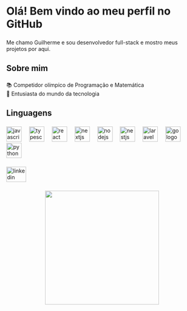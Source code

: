 <h1 align="left">Olá! Bem vindo ao meu perfil no GitHub</h1>

###

<p align="left">Me chamo Guilherme e sou desenvolvedor full-stack e mostro meus projetos por aqui.</p>

###

<h2 align="left">Sobre mim</h2>

###

<p align="left">📚 Competidor olímpico de Programação e Matemática<br>🎯 Entusiasta do mundo da tecnologia</p>

###

<h2 align="left">Linguagens</h2>

###

<div align="left">
  <img src="https://cdn.jsdelivr.net/gh/devicons/devicon/icons/javascript/javascript-original.svg" height="40" alt="javascript logo"  />
  <img width="12" />
  <img src="https://cdn.jsdelivr.net/gh/devicons/devicon/icons/typescript/typescript-original.svg" height="40" alt="typescript logo"  />
  <img width="12" />
  <img src="https://cdn.jsdelivr.net/gh/devicons/devicon/icons/react/react-original.svg" height="40" alt="react logo"  />
  <img width="12" />
  <img src="https://cdn.jsdelivr.net/gh/devicons/devicon/icons/nextjs/nextjs-original.svg" height="40" alt="nextjs logo"  />
  <img width="12" />
  <img src="https://cdn.jsdelivr.net/gh/devicons/devicon/icons/nodejs/nodejs-original.svg" height="40" alt="nodejs logo"  />
  <img width="12" />
  <img src="https://cdn.jsdelivr.net/gh/devicons/devicon/icons/nestjs/nestjs-original.svg" height="40" alt="nestjs logo"  />
  <img width="12" />
  <img src="https://cdn.jsdelivr.net/gh/devicons/devicon/icons/laravel/laravel-original.svg" height="40" alt="laravel logo"  />
  <img width="12" />
  <img src="https://cdn.jsdelivr.net/gh/devicons/devicon/icons/go/go-original.svg" height="40" alt="go logo"  />
  <img width="12" />
  <img src="https://cdn.jsdelivr.net/gh/devicons/devicon/icons/python/python-original.svg" height="40" alt="python logo"  />
</div>

###

<div align="left">
  <a href="https://www.linkedin.com/in/guilherme-dev-morais/" target="_blank">
    <img src="https://raw.githubusercontent.com/maurodesouza/profile-readme-generator/master/src/assets/icons/social/linkedin/default.svg" width="52" height="40" alt="linkedin logo"  />
  </a>
</div>

###

<div align="center">
  <img height="300" src="https://media0.giphy.com/media/v1.Y2lkPTc5MGI3NjExa2pveHB6enU2N3ozZGF3NnBoMWZ4NnkyZWk3d2V4dWtzNXQyYnFxMCZlcD12MV9pbnRlcm5hbF9naWZfYnlfaWQmY3Q9Zw/udhngZK2IFTc4/giphy.gif"  />
</div>

###
